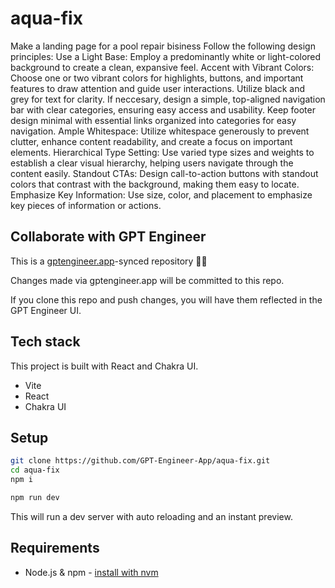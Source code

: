 # aqua-fix

Make a landing page for a pool repair bisiness
Follow the following design principles:
Use a Light Base: Employ a predominantly white or light-colored background to create a clean, expansive feel.
Accent with Vibrant Colors: Choose one or two vibrant colors for highlights, buttons, and important features to draw attention and guide user interactions.
Utilize black and grey for text for clarity.
If neccesary, design a simple, top-aligned navigation bar with clear categories, ensuring easy access and usability. Keep footer design minimal with essential links organized into categories for easy navigation.
Ample Whitespace: Utilize whitespace generously to prevent clutter, enhance content readability, and create a focus on important elements.
Hierarchical Type Setting: Use varied type sizes and weights to establish a clear visual hierarchy, helping users navigate through the content easily.
Standout CTAs: Design call-to-action buttons with standout colors that contrast with the background, making them easy to locate.
Emphasize Key Information: Use size, color, and placement to emphasize key pieces of information or actions.

## Collaborate with GPT Engineer

This is a [gptengineer.app](https://gptengineer.app)-synced repository 🌟🤖

Changes made via gptengineer.app will be committed to this repo.

If you clone this repo and push changes, you will have them reflected in the GPT Engineer UI.

## Tech stack

This project is built with React and Chakra UI.

- Vite
- React
- Chakra UI

## Setup

```sh
git clone https://github.com/GPT-Engineer-App/aqua-fix.git
cd aqua-fix
npm i
```

```sh
npm run dev
```

This will run a dev server with auto reloading and an instant preview.

## Requirements

- Node.js & npm - [install with nvm](https://github.com/nvm-sh/nvm#installing-and-updating)
